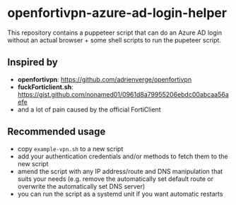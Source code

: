 # openfortivpn-azure-ad-login-helper

This repository contains a puppeteer script that can do an Azure AD login without an actual browser + some shell scripts to run the pupeteer script.

## Inspired by

- **openfortivpn**: https://github.com/adrienverge/openfortivpn
- **fuckForticlient.sh**: https://gist.github.com/nonamed01/0961d8a79955206ebdc00abcaa56aefe
- and a lot of pain caused by the official FortiClient

## Recommended usage

- copy `example-vpn.sh` to a new script
- add your authentication credentials and/or methods to fetch them to the new script
- amend the script with any IP address/route and DNS manipulation that suits your needs (e.g. remove the automatically set default route or overwrite the automatically set DNS server)
- you can run the script as a systemd unit if you want automatic restarts
